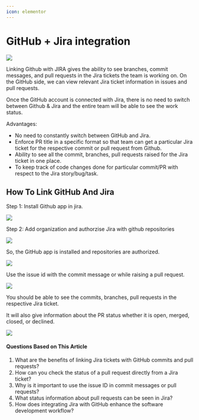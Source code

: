```yaml
---
icon: elementor
---
```


# GitHub + Jira integration

![](../../../../../.gitbook/assets/1591705813.png)

Linking Github with JIRA gives the ability to see branches, commit messages, and pull requests in the Jira tickets the team is working on. On the GitHub side, we can view relevant Jira ticket information in issues and pull requests.

Once the GitHub account is connected with Jira, there is no need to switch between Github & Jira and the entire team will be able to see the work status.

Advantages:

* No need to constantly switch between GitHub and Jira.
* Enforce PR title in a specific format so that team can get a particular Jira ticket for the respective commit or pull request from Github.
* Ability to see all the commit, branches, pull requests raised for the Jira ticket in one place.
* To keep track of code changes done for particular commit/PR with respect to the Jira story/bug/task.

## How To Link GitHub And Jira <a href="#githubjiraintegration-howtolinkgithubandjira" id="githubjiraintegration-howtolinkgithubandjira"></a>

Step 1: Install Github app in jira.

![](../../../../../.gitbook/assets/1628831847.png)

Step 2: Add organization and authorzise Jira with github repositories

![](../../../../../.gitbook/assets/1629159565.png)

So, the GitHub app is installed and repositories are authorized.

![](../../../../../.gitbook/assets/1629159571.png)

Use the issue id with the commit message or while raising a pull request.

![](../../../../../.gitbook/assets/1629159585.png)

You should be able to see the commits, branches, pull requests in the respective Jira ticket.

It will also give information about the PR status whether it is open, merged, closed, or declined.

![](../../../../../.gitbook/assets/1629159591.png)

#### Questions Based on This Article

1. What are the benefits of linking Jira tickets with GitHub commits and pull requests?
2. How can you check the status of a pull request directly from a Jira ticket?
3. Why is it important to use the issue ID in commit messages or pull requests?
4. What status information about pull requests can be seen in Jira?
5. How does integrating Jira with GitHub enhance the software development workflow?
